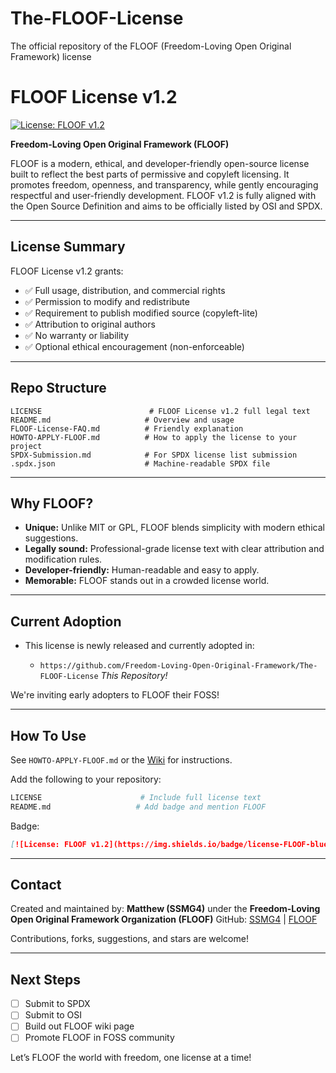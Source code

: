 # The-FLOOF-License
The official repository of the FLOOF (Freedom-Loving Open Original Framework) license

# FLOOF License v1.2

[![License: FLOOF v1.2](https://img.shields.io/badge/license-FLOOF-blue.svg)](./LICENSE)

**Freedom-Loving Open Original Framework (FLOOF)**

FLOOF is a modern, ethical, and developer-friendly open-source license built to reflect the best parts of permissive and copyleft licensing. It promotes freedom, openness, and transparency, while gently encouraging respectful and user-friendly development. FLOOF v1.2 is fully aligned with the Open Source Definition and aims to be officially listed by OSI and SPDX.

---

## License Summary

FLOOF License v1.2 grants:

* ✅ Full usage, distribution, and commercial rights
* ✅ Permission to modify and redistribute
* ✅ Requirement to publish modified source (copyleft-lite)
* ✅ Attribution to original authors
* ✅ No warranty or liability
* ✅ Optional ethical encouragement (non-enforceable)

---

## Repo Structure

```
LICENSE                        # FLOOF License v1.2 full legal text
README.md                     # Overview and usage
FLOOF-License-FAQ.md          # Friendly explanation
HOWTO-APPLY-FLOOF.md          # How to apply the license to your project
SPDX-Submission.md            # For SPDX license list submission
.spdx.json                    # Machine-readable SPDX file
```

---

## Why FLOOF?

*  **Unique:** Unlike MIT or GPL, FLOOF blends simplicity with modern ethical suggestions.
*  **Legally sound:** Professional-grade license text with clear attribution and modification rules.
*  **Developer-friendly:** Human-readable and easy to apply.
*  **Memorable:** FLOOF stands out in a crowded license world.

---

## Current Adoption

* This license is newly released and currently adopted in:

  * `https://github.com/Freedom-Loving-Open-Original-Framework/The-FLOOF-License` *This Repository!*

We're inviting early adopters to FLOOF their FOSS! 

---

## How To Use

See `HOWTO-APPLY-FLOOF.md` or the [Wiki](https://github.com/Freedom-Loving-Open-Original-Framework/The-FLOOF-License/wiki) for instructions.

Add the following to your repository:

```bash
LICENSE                      # Include full license text
README.md                   # Add badge and mention FLOOF
```

Badge:

```markdown
[![License: FLOOF v1.2](https://img.shields.io/badge/license-FLOOF-blue.svg)](./LICENSE)
```

---

## Contact

Created and maintained by: **Matthew (SSMG4)** under the **Freedom-Loving Open Original Framework Organization (FLOOF)**
GitHub: [SSMG4](https://github.com/SSMG4) | [FLOOF](https://github.com/Freedom-Loving-Open-Original-Framework)

Contributions, forks, suggestions, and stars are welcome!

---

## Next Steps

* [ ] Submit to SPDX
* [ ] Submit to OSI
* [ ] Build out FLOOF wiki page
* [ ] Promote FLOOF in FOSS community

Let’s FLOOF the world with freedom, one license at a time!
